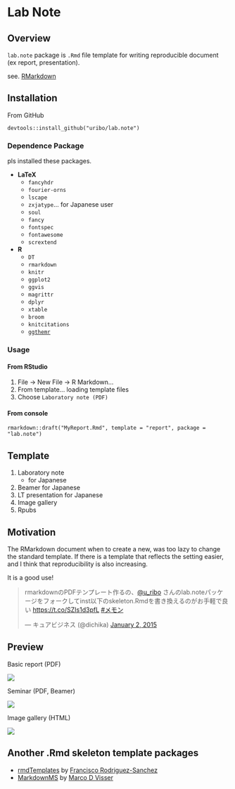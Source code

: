 # Lab Note

## Overview

`lab.note` package is `.Rmd` file template for writing reproducible document (ex report, presentation).

see. [RMarkdown](http://rmarkdown.rstudio.com/)

## Installation

From GitHub

```{r}
devtools::install_github("uribo/lab.note")
```

### Dependence Package

pls installed these packages.

* **LaTeX**
    * `fancyhdr`
    * `fourier-orns`
    * `lscape`
    * `zxjatype`... for Japanese user
    * `soul`
    * `fancy`
    * `fontspec`
    * `fontawesome`
    * `scrextend`
* **R**
    * `DT`
    * `rmarkdown`
    * `knitr`
    * `ggplot2`
    * `ggvis`
    * `magrittr`
    * `dplyr`
    * `xtable`
    * `broom`
    * `knitcitations`
    * [`ggthemr`](https://github.com/cttobin/ggthemr)

### Usage

#### From RStudio

1. File -> New File -> R Markdown...
2. From template... loading template files
3. Choose `Laboratory note (PDF)`

#### From console

```{r}
rmarkdown::draft("MyReport.Rmd", template = "report", package = "lab.note")
```

## Template

1. Laboratory note
    * for Japanese
2. Beamer for Japanese
3. LT presentation for Japanese
4. Image gallery
5. Rpubs

## Motivation

The RMarkdown document when to create a new, was too lazy to change the standard template. If there is a template that reflects the setting easier, and I think that reproducibility is also increasing. 

It is a good use!

<blockquote class="twitter-tweet" data-cards="hidden" lang="en"><p>rmarkdownのPDFテンプレート作るの、<a href="https://twitter.com/u_ribo">@u_ribo</a> さんのlab.noteパッケージをフォークしてinst以下のskeleton.Rmdを書き換えるのがお手軽で良い <a href="https://t.co/SZIs1d3pfL">https://t.co/SZIs1d3pfL</a> <a href="https://twitter.com/hashtag/%E3%83%A1%E3%83%A2%E3%83%B3?src=hash">#メモン</a></p>&mdash; キュアビジネス (@dichika) <a href="https://twitter.com/dichika/status/550850004139515904">January 2, 2015</a></blockquote> <script async src="//platform.twitter.com/widgets.js" charset="utf-8"></script>

## Preview

Basic report (PDF)

![](https://github.com/uribo/lab.note/raw/master/inst/assets/img/preview_basic_report.png)

Seminar (PDF, Beamer)

![](https://github.com/uribo/lab.note/raw/master/inst/assets/img/preview_seminar_jp.png)

Image gallery (HTML)

![](https://github.com/uribo/lab.note/raw/master/inst/assets/img/preview_image_gallery.png)

## Another .Rmd skeleton template packages

* [rmdTemplates](https://github.com/Pakillo/rmdTemplates) by [Francisco Rodriguez-Sanchez](https://github.com/Pakillo)
* [MarkdownMS](https://github.com/MarcoDVisser/MarkdownMS) by [Marco D Visser](https://github.com/MarcoDVisser)